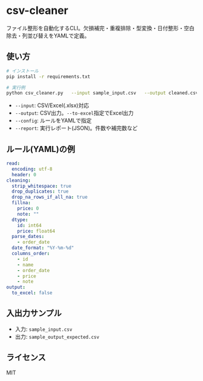# csv-cleaner

ファイル整形を自動化するCLI。欠損補完・重複排除・型変換・日付整形・空白除去・列並び替えをYAMLで定義。

## 使い方

```bash
# インストール
pip install -r requirements.txt

# 実行例
python csv_cleaner.py   --input sample_input.csv   --output cleaned.csv   --config config.sample.yaml   --report report.json
```

- `--input`: CSV/Excel(.xlsx)対応
- `--output`: CSV出力。`--to-excel`指定でExcel出力
- `--config`: ルールをYAMLで指定
- `--report`: 実行レポート(JSON)。件数や補完数など

## ルール(YAML)の例

```yaml
read:
  encoding: utf-8
  header: 0
cleaning:
  strip_whitespace: true
  drop_duplicates: true
  drop_na_rows_if_all_na: true
  fillna:
    price: 0
    note: ""
  dtype:
    id: int64
    price: float64
  parse_dates:
    - order_date
  date_format: "%Y-%m-%d"
  columns_order:
    - id
    - name
    - order_date
    - price
    - note
output:
  to_excel: false
```

## 入出力サンプル

- 入力: `sample_input.csv`
- 出力: `sample_output_expected.csv`

## ライセンス

MIT

